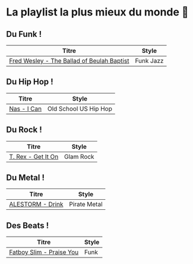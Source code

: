 # La playlist la plus mieux du monde :dancer:

## Du Funk !

| Titre | Style |
|---|---|
|[Fred Wesley - The Ballad of Beulah Baptist](https://www.youtube.com/watch?v=uKaFtiks0G4)| Funk Jazz |

## Du Hip Hop !

| Titre | Style |
|---|---|
|[Nas - I Can](https://www.youtube.com/watch?v=RvVfgvHucRY) | Old School US Hip Hop

## Du Rock !

| Titre | Style |
|---|---|
|[T. Rex - Get It On](https://www.youtube.com/watch?v=wZkTh_T75QY) | Glam Rock |

## Du Metal !

| Titre | Style |
|---|---|
|[ALESTORM - Drink](https://www.youtube.com/watch?v=f55CqLc6IR0) | Pirate Metal |


## Des Beats !

| Titre | Style |
|---|---|
|[Fatboy Slim - Praise You](https://www.youtube.com/watch?v=ruAi4VBoBSM) | Funk |